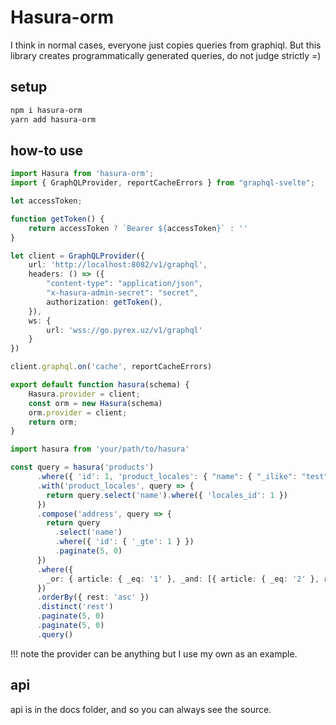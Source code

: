 # Hasura-orm

I think in normal cases, everyone just copies queries from graphiql.
But this library creates programmatically generated queries, do not judge strictly =)

## setup

```bash
npm i hasura-orm
yarn add hasura-orm
```

## how-to use

```ts
import Hasura from 'hasura-orm';
import { GraphQLProvider, reportCacheErrors } from "graphql-svelte";

let accessToken;

function getToken() {
	return accessToken ? `Bearer ${accessToken}` : ''
}

let client = GraphQLProvider({
	url: 'http://localhost:8082/v1/graphql',
	headers: () => ({
		"content-type": "application/json",
		"x-hasura-admin-secret": "secret",
		authorization: getToken(),
	}),
	ws: {
		url: 'wss://go.pyrex.uz/v1/graphql'
	}
})

client.graphql.on('cache', reportCacheErrors)

export default function hasura(schema) {
	Hasura.provider = client;
	const orm = new Hasura(schema)
	orm.provider = client;
	return orm;
}
```

```ts
import hasura from 'your/path/to/hasura'

const query = hasura('products')
      .where({ 'id': 1, 'product_locales': { "name": { "_ilike": "test" } } })
      .with('product_locales', query => {
        return query.select('name').where({ 'locales_id': 1 })
      })
      .compose('address', query => {
        return query
          .select('name')
          .where({ 'id': { '_gte': 1 } })
          .paginate(5, 0)
      })
      .where({
        _or: { article: { _eq: '1' }, _and: [{ article: { _eq: '2' }, rest: { _gt: 2 } }] }
      })
      .orderBy({ rest: 'asc' })
      .distinct('rest')
      .paginate(5, 0)
      .paginate(5, 0)
      .query()
```

!!! note the provider can be anything but I use my own as an example.

## api 

api is in the docs folder, and so you can always see the source.

